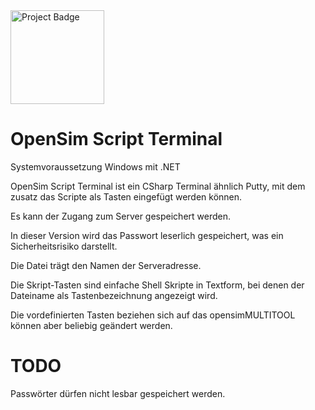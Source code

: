 <img src="https://ci.appveyor.com/api/projects/status/32r7s2skrgm9ubva?svg=true" alt="Project Badge" width="150">

# OpenSim Script Terminal
Systemvoraussetzung Windows mit .NET

OpenSim Script Terminal ist ein CSharp Terminal ähnlich Putty, mit dem zusatz das Scripte als Tasten eingefügt werden können.

Es kann der Zugang zum Server gespeichert werden.

In dieser Version wird das Passwort leserlich gespeichert, was ein Sicherheitsrisiko darstellt.

Die Datei trägt den Namen der Serveradresse.

Die Skript-Tasten sind einfache Shell Skripte in Textform, bei denen der Dateiname als Tastenbezeichnung angezeigt wird.

Die vordefinierten Tasten beziehen sich auf das opensimMULTITOOL können aber beliebig geändert werden.

# TODO
Passwörter dürfen nicht lesbar gespeichert werden.
